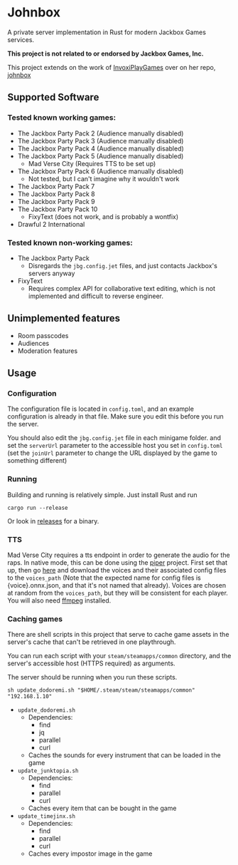# Johnbox

A private server implementation in Rust for modern Jackbox Games services.

**This project is not related to or endorsed by Jackbox Games, Inc.**

This project extends on the work of [InvoxiPlayGames](https://github.com/InvoxiPlayGames) over on her repo, [johnbox](https://github.com/InvoxiPlayGames/johnbox)

## Supported Software

### Tested known working games:

* The Jackbox Party Pack 2 (Audience manually disabled)
* The Jackbox Party Pack 3 (Audience manually disabled)
* The Jackbox Party Pack 4 (Audience manually disabled)
* The Jackbox Party Pack 5 (Audience manually disabled)
    * Mad Verse City (Requires TTS to be set up)
* The Jackbox Party Pack 6 (Audience manually disabled)
    * Not tested, but I can't imagine why it wouldn't work
* The Jackbox Party Pack 7
* The Jackbox Party Pack 8
* The Jackbox Party Pack 9
* The Jackbox Party Pack 10
    * FixyText (does not work, and is probably a wontfix)
* Drawful 2 International

### Tested known non-working games:

* The Jackbox Party Pack
    * Disregards the `jbg.config.jet` files, and just contacts Jackbox's servers anyway
* FixyText
    * Requires complex API for collaborative text editing, which is not implemented and difficult to reverse engineer.

## Unimplemented features

* Room passcodes
* Audiences
* Moderation features

## Usage

### Configuration

The configuration file is located in `config.toml`, and an example configuration is already in that file. Make sure you edit this before you run the server.

You should also edit the `jbg.config.jet` file in each minigame folder. and set the `serverUrl` parameter to the accessible host you set in `config.toml` (set the `joinUrl` parameter to change the URL displayed by the game to something different)

### Running

Building and running is relatively simple. Just install Rust and run

```shell
cargo run --release
```

Or look in [releases](releases) for a binary.

### TTS

Mad Verse City requires a tts endpoint in order to generate the audio for the raps. In native mode, this can be done using the [piper](https://github.com/rhasspy/piper) project. First set that up, then go [here](https://github.com/rhasspy/piper/blob/master/VOICES.md) and download the voices and their associated config files to the `voices_path` (Note that the expected name for config files is {voice}.onnx.json, and that it's not named that already). Voices are chosen at random from the `voices_path`, but they will be consistent for each player. You will also need [ffmpeg](https://ffmpeg.org/) installed.

### Caching games

There are shell scripts in this project that serve to cache game assets in the server's cache that can't be retrieved in one playthrough.

You can run each script with your `steam/steamapps/common` directory, and the server's accessible host (HTTPS required) as arguments.

The server should be running when you run these scripts.

```shell
sh update_dodoremi.sh "$HOME/.steam/steam/steamapps/common" "192.168.1.10"
```

- `update_dodoremi.sh`
    - Dependencies:
        - find
        - jq
        - parallel
        - curl
    - Caches the sounds for every instrument that can be loaded in the game
- `update_junktopia.sh`
    - Dependencies:
        - find
        - parallel
        - curl
    - Caches every item that can be bought in the game
- `update_timejinx.sh`
    - Dependencies:
        - find
        - parallel
        - curl
    - Caches every impostor image in the game
